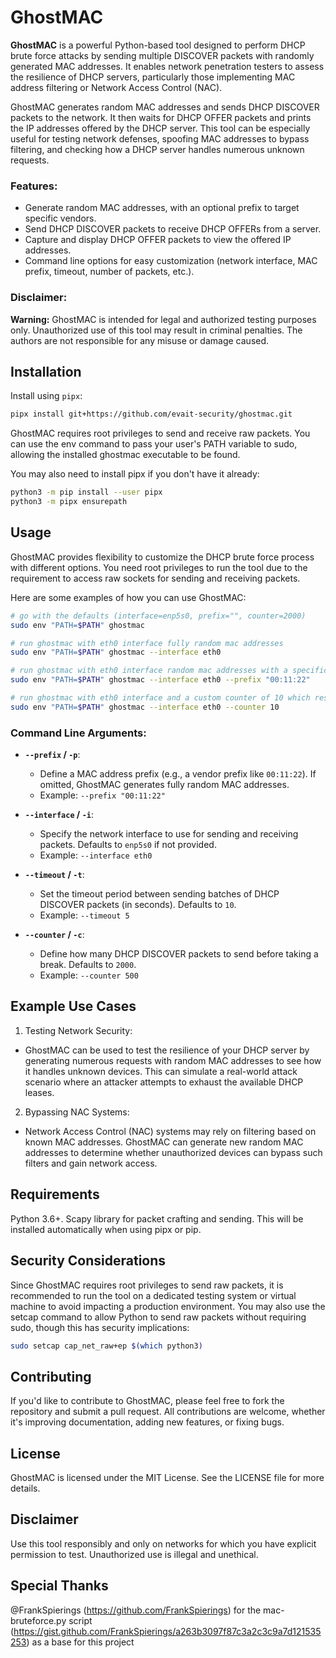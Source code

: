 # GhostMAC

**GhostMAC** is a powerful Python-based tool designed to perform DHCP brute force attacks by sending multiple DISCOVER packets with randomly generated MAC addresses. It enables network penetration testers to assess the resilience of DHCP servers, particularly those implementing MAC address filtering or Network Access Control (NAC).

GhostMAC generates random MAC addresses and sends DHCP DISCOVER packets to the network. It then waits for DHCP OFFER packets and prints the IP addresses offered by the DHCP server. This tool can be especially useful for testing network defenses, spoofing MAC addresses to bypass filtering, and checking how a DHCP server handles numerous unknown requests.

### Features:
- Generate random MAC addresses, with an optional prefix to target specific vendors.
- Send DHCP DISCOVER packets to receive DHCP OFFERs from a server.
- Capture and display DHCP OFFER packets to view the offered IP addresses.
- Command line options for easy customization (network interface, MAC prefix, timeout, number of packets, etc.).

### Disclaimer:
**Warning:** GhostMAC is intended for legal and authorized testing purposes only. Unauthorized use of this tool may result in criminal penalties. The authors are not responsible for any misuse or damage caused.

## Installation

Install using `pipx`:

```sh
pipx install git+https://github.com/evait-security/ghostmac.git
```

GhostMAC requires root privileges to send and receive raw packets. You can use the env command to pass your user's PATH variable to sudo, allowing the installed ghostmac executable to be found.

You may also need to install pipx if you don't have it already:
  
  ```sh
python3 -m pip install --user pipx
python3 -m pipx ensurepath
  ```

## Usage

GhostMAC provides flexibility to customize the DHCP brute force process with different options. You need root privileges to run the tool due to the requirement to access raw sockets for sending and receiving packets.

Here are some examples of how you can use GhostMAC:

```sh
# go with the defaults (interface=enp5s0, prefix="", counter=2000)
sudo env "PATH=$PATH" ghostmac

# run ghostmac with eth0 interface fully random mac addresses
sudo env "PATH=$PATH" ghostmac --interface eth0

# run ghostmac with eth0 interface random mac addresses with a specific vendor
sudo env "PATH=$PATH" ghostmac --interface eth0 --prefix "00:11:22"

# run ghostmac with eth0 interface and a custom counter of 10 which results in 10 packets that are sent
sudo env "PATH=$PATH" ghostmac --interface eth0 --counter 10
```

### Command Line Arguments:

- **`--prefix` / `-p`**:
  - Define a MAC address prefix (e.g., a vendor prefix like `00:11:22`). If omitted, GhostMAC generates fully random MAC addresses.
  - Example: `--prefix "00:11:22"`

- **`--interface` / `-i`**:
  - Specify the network interface to use for sending and receiving packets. Defaults to `enp5s0` if not provided.
  - Example: `--interface eth0`

- **`--timeout` / `-t`**:
  - Set the timeout period between sending batches of DHCP DISCOVER packets (in seconds). Defaults to `10`.
  - Example: `--timeout 5`

- **`--counter` / `-c`**:
  - Define how many DHCP DISCOVER packets to send before taking a break. Defaults to `2000`.
  - Example: `--counter 500`

## Example Use Cases
1. Testing Network Security:
- GhostMAC can be used to test the resilience of your DHCP server by generating numerous requests with random MAC addresses to see how it handles unknown devices. This can simulate a real-world attack scenario where an attacker attempts to exhaust the available DHCP leases.

2. Bypassing NAC Systems:
- Network Access Control (NAC) systems may rely on filtering based on known MAC addresses. GhostMAC can generate new random MAC addresses to determine whether unauthorized devices can bypass such filters and gain network access.

## Requirements
Python 3.6+.
Scapy library for packet crafting and sending. This will be installed automatically when using pipx or pip.

## Security Considerations
Since GhostMAC requires root privileges to send raw packets, it is recommended to run the tool on a dedicated testing system or virtual machine to avoid impacting a production environment. You may also use the setcap command to allow Python to send raw packets without requiring sudo, though this has security implications:

```sh
sudo setcap cap_net_raw+ep $(which python3)
```

## Contributing
If you'd like to contribute to GhostMAC, please feel free to fork the repository and submit a pull request. All contributions are welcome, whether it's improving documentation, adding new features, or fixing bugs.

## License
GhostMAC is licensed under the MIT License. See the LICENSE file for more details.

## Disclaimer
Use this tool responsibly and only on networks for which you have explicit permission to test. Unauthorized use is illegal and unethical.

## Special Thanks
@FrankSpierings (https://github.com/FrankSpierings) for the mac-bruteforce.py script (https://gist.github.com/FrankSpierings/a263b3097f87c3a2c3c9a7d121535253) as a base for this project

